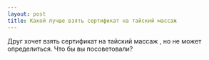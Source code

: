 ```yaml
---
layout: post 
title: Какой лучше взять сертификат на тайский массаж 
--- 
```

Друг хочет взять сертификат на тайский массаж , но не может определиться. Что бы вы посоветовали?
